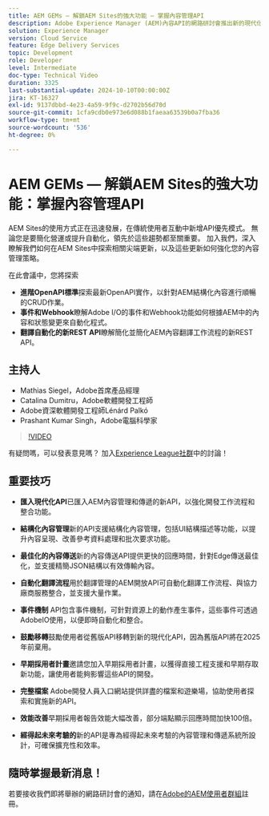 ```yaml
---
title: AEM GEMs — 解鎖AEM Sites的強大功能 — 掌握內容管理API
description: Adobe Experience Manager (AEM)內容API的網路研討會推出新的現代化API，以增強內容管理和傳遞。​URLMatthias、Catalina、Leonard和Prashant等主要演講者展示了這些API的功能，例如結構化內容管理、最佳化內容交付和自動化翻譯流程。​URL重點包括新的UI結構描述功能、改善的參考資料處理、批次請求功能，以及更快的內容傳送API​。我們鼓勵與會者透過Adobe的開發人員檔案探索這些API，並加入早期採用者計畫，以取得搶先使用權和直接工程支援。
solution: Experience Manager
version: Cloud Service
feature: Edge Delivery Services
topic: Development
role: Developer
level: Intermediate
doc-type: Technical Video
duration: 3325
last-substantial-update: 2024-10-10T00:00:00Z
jira: KT-16327
exl-id: 9137dbbd-4e23-4a59-9f9c-d2702b56d70d
source-git-commit: 1cfa9cdb0e973e6d088b1faeaa63539b0a7fba36
workflow-type: tm+mt
source-wordcount: '536'
ht-degree: 0%

---
```


# AEM GEMs — 解鎖AEM Sites的強大功能：掌握內容管理API

AEM Sites的使用方式正在迅速發展，在傳統使用者互動中新增API優先模式。 無論您是要簡化營運或提升自動化，領先於這些趨勢都至關重要。 加入我們，深入瞭解我們如何在AEM Sites中探索相關尖端更新，以及這些更新如何強化您的內容管理策略。

在此會議中，您將探索

* **進階OpenAPI標準**&#x200B;探索最新OpenAPI實作，以針對AEM結構化內容進行順暢的CRUD作業。
* **事件和Webhook**&#x200B;瞭解Adobe I/O的事件和Webhook功能如何根據AEM中的內容和狀態變更來自動化程式。
* **翻譯自動化的新REST API**&#x200B;瞭解簡化並簡化AEM內容翻譯工作流程的新REST API。

## 主持人

* Mathias Siegel，Adobe首席產品經理
* Catalina Dumitru，Adobe軟體開發工程師
* Adobe資深軟體開發工程師Lénárd Palkó
* Prashant Kumar Singh，Adobe電腦科學家

>[!VIDEO](https://video.tv.adobe.com/v/3435036/?learn=on)

有疑問嗎，可以發表意見嗎？  加入[Experience League社群](https://adobe.ly/4e34grR)中的討論！

## 重要技巧

* **匯入現代化API**&#x200B;已匯入AEM內容管理和傳遞的新API，以強化開發工作流程和整合功能。

* **結構化內容管理**&#x200B;新的API支援結構化內容管理，包括UI結構描述等功能，以提升內容呈現、改善參考資料處理和批次要求功能。

* **最佳化的內容傳送**&#x200B;新的內容傳送API提供更快的回應時間，針對Edge傳送最佳化，並支援精簡JSON結構以有效傳輸內容。

* **自動化翻譯流程**&#x200B;用於翻譯管理的AEM開放API可自動化翻譯工作流程、與協力廠商服務整合，並支援大量作業。

* **事件機制** API包含事件機制，可針對資源上的動作產生事件，這些事件可透過AdobeIO使用，以便即時自動化和整合。

* **鼓勵移轉**&#x200B;鼓勵使用者從舊版API移轉到新的現代化API，因為舊版API將在2025年前棄用。

* **早期採用者計畫**&#x200B;邀請您加入早期採用者計畫，以獲得直接工程支援和早期存取新功能，讓使用者能夠影響這些API的開發。

* **完整檔案** Adobe開發人員入口網站提供詳盡的檔案和遊樂場，協助使用者探索和實施新的API。

* **效能改善**&#x200B;早期採用者報告效能大幅改善，部分端點顯示回應時間加快100倍。

* **經得起未來考驗的**&#x200B;新的API是專為經得起未來考驗的內容管理和傳遞系統所設計，可確保擴充性和效率。

## 隨時掌握最新消息！

若要接收我們即將舉辦的網路研討會的通知，請在[Adobe的AEM使用者群組](https://aem-augs.adobe.com/)註冊。
